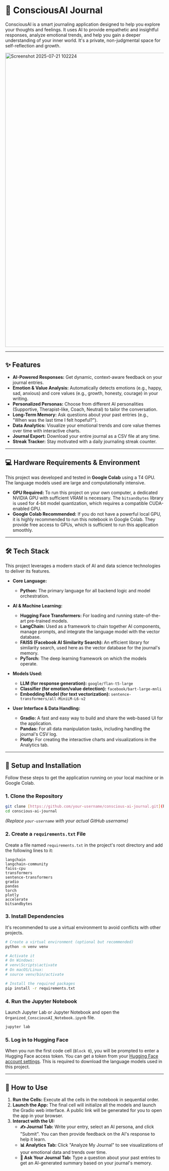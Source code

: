 # 🧠 ConsciousAI Journal

ConsciousAI is a smart journaling application designed to help you explore your thoughts and feelings. It uses AI to provide empathetic and insightful responses, analyze emotional trends, and help you gain a deeper understanding of your inner world. It's a private, non-judgmental space for self-reflection and growth.

<img width="1902" height="933" alt="Screenshot 2025-07-21 102224" src="https://github.com/user-attachments/assets/2a2b0425-d1ed-447b-94cc-3c73a0a5f806" />

---

## ✨ Features

* **AI-Powered Responses:** Get dynamic, context-aware feedback on your journal entries.
* **Emotion & Value Analysis:** Automatically detects emotions (e.g., happy, sad, anxious) and core values (e.g., growth, honesty, courage) in your writing.
* **Personalized Personas:** Choose from different AI personalities (Supportive, Therapist-like, Coach, Neutral) to tailor the conversation.
* **Long-Term Memory:** Ask questions about your past entries (e.g., "When was the last time I felt hopeful?").
* **Data Analytics:** Visualize your emotional trends and core value themes over time with interactive charts.
* **Journal Export:** Download your entire journal as a CSV file at any time.
* **Streak Tracker:** Stay motivated with a daily journaling streak counter.

---

## 💻 Hardware Requirements & Environment

This project was developed and tested in **Google Colab** using a T4 GPU. The language models used are large and computationally intensive.

* **GPU Required:** To run this project on your own computer, a dedicated NVIDIA GPU with sufficient VRAM is necessary. The `bitsandbytes` library is used for 4-bit model quantization, which requires a compatible CUDA-enabled GPU.
* **Google Colab Recommended:** If you do not have a powerful local GPU, it is highly recommended to run this notebook in Google Colab. They provide free access to GPUs, which is sufficient to run this application smoothly.

---

## 🛠️ Tech Stack

This project leverages a modern stack of AI and data science technologies to deliver its features.

* **Core Language:**
    * **Python:** The primary language for all backend logic and model orchestration.

* **AI & Machine Learning:**
    * **Hugging Face Transformers:** For loading and running state-of-the-art pre-trained models.
    * **LangChain:** Used as a framework to chain together AI components, manage prompts, and integrate the language model with the vector database.
    * **FAISS (Facebook AI Similarity Search):** An efficient library for similarity search, used here as the vector database for the journal's memory.
    * **PyTorch:** The deep learning framework on which the models operate.

* **Models Used:**
    * **LLM (for response generation):** `google/flan-t5-large`
    * **Classifier (for emotion/value detection):** `facebook/bart-large-mnli`
    * **Embedding Model (for text vectorization):** `sentence-transformers/all-MiniLM-L6-v2`

* **User Interface & Data Handling:**
    * **Gradio:** A fast and easy way to build and share the web-based UI for the application.
    * **Pandas:** For all data manipulation tasks, including handling the journal's CSV log.
    * **Plotly:** For creating the interactive charts and visualizations in the Analytics tab.

---

## 🚀 Setup and Installation

Follow these steps to get the application running on your local machine or in Google Colab.

### 1. Clone the Repository

```bash
git clone [https://github.com/your-username/conscious-ai-journal.git](https://github.com/your-username/conscious-ai-journal.git)
cd conscious-ai-journal
```

*(Replace `your-username` with your actual GitHub username)*

### 2. Create a `requirements.txt` File

Create a file named `requirements.txt` in the project's root directory and add the following lines to it:

```
langchain
langchain-community
faiss-cpu
transformers
sentence-transformers
gradio
pandas
torch
plotly
accelerate
bitsandbytes
```

### 3. Install Dependencies

It's recommended to use a virtual environment to avoid conflicts with other projects.

```bash
# Create a virtual environment (optional but recommended)
python -m venv venv

# Activate it
# On Windows:
# venv\Scripts\activate
# On macOS/Linux:
# source venv/bin/activate

# Install the required packages
pip install -r requirements.txt
```

### 4. Run the Jupyter Notebook

Launch Jupyter Lab or Jupyter Notebook and open the `Organized_ConsciousAI_Notebook.ipynb` file.

```bash
jupyter lab
```

### 5. Log in to Hugging Face

When you run the first code cell (`Block 0`), you will be prompted to enter a Hugging Face access token. You can get a token from your [Hugging Face account settings](https://huggingface.co/settings/tokens). This is required to download the language models used in this project.

---

## 📖 How to Use

1.  **Run the Cells:** Execute all the cells in the notebook in sequential order.
2.  **Launch the App:** The final cell will initialize all the models and launch the Gradio web interface. A public link will be generated for you to open the app in your browser.
3.  **Interact with the UI:**
    * **✍️ Journal Tab:** Write your entry, select an AI persona, and click "Submit". You can then provide feedback on the AI's response to help it learn.
    * **📊 Analytics Tab:** Click "Analyze My Journal" to see visualizations of your emotional data and trends over time.
    * **🧭 Ask Your Journal Tab:** Type a question about your past entries to get an AI-generated summary based on your journal's memory.
